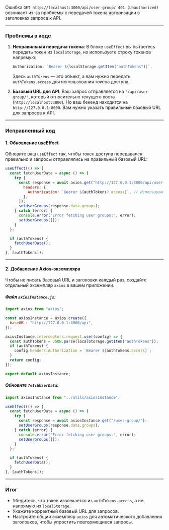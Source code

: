 Ошибка `GET http://localhost:3000/api/user-group/ 401 (Unauthorized)` возникает из-за проблемы с передачей токена авторизации в заголовках запроса к API.

---

### Проблемы в коде
1. **Неправильная передача токена**: В блоке `useEffect` вы пытаетесь передать токен из `localStorage`, но используете строку токенов напрямую:
   ```javascript
   Authorization: `Bearer ${localStorage.getItem("authTokens")}`,
   ```
   Здесь `authTokens` — это объект, а вам нужно передать `authTokens.access` для использования токена доступа.

2. **Базовый URL для API**: Ваш запрос отправляется на `"/api/user-group/"`, который относительно текущего хоста (`http://localhost:3000`). Но ваш бекенд находится на `http://127.0.0.1:8000`. Вам нужно указать правильный базовый URL для запросов к API.

---

### Исправленный код
#### 1. **Обновление useEffect**
Обновите ваш `useEffect` так, чтобы токен доступа передавался правильно и запросы отправлялись на правильный базовый URL:
```javascript
useEffect(() => {
  const fetchUserData = async () => {
    try {
      const response = await axios.get("http://127.0.0.1:8000/api/user-group/", {
        headers: {
          Authorization: `Bearer ${authTokens?.access}`, // Используем access-токен
        },
      });
      setUserGroups(response.data.groups);
    } catch (error) {
      console.error("Error fetching user groups:", error);
      setUserGroups([]);
    }
  };

  if (authTokens) {
    fetchUserData();
  }
}, [authTokens]);
```

---

#### 2. **Добавление Axios-экземпляра**
Чтобы не писать базовый URL и заголовки каждый раз, создайте отдельный экземпляр `axios` в вашем приложении.

##### Файл `axiosInstance.js`:
```javascript
import axios from "axios";

const axiosInstance = axios.create({
  baseURL: "http://127.0.0.1:8000/api",
});

axiosInstance.interceptors.request.use((config) => {
  const authTokens = JSON.parse(localStorage.getItem("authTokens"));
  if (authTokens) {
    config.headers.Authorization = `Bearer ${authTokens.access}`;
  }
  return config;
});

export default axiosInstance;
```

##### Обновите `fetchUserData`:
```javascript
import axiosInstance from "../utils/axiosInstance";

useEffect(() => {
  const fetchUserData = async () => {
    try {
      const response = await axiosInstance.get("/user-group/");
      setUserGroups(response.data.groups);
    } catch (error) {
      console.error("Error fetching user groups:", error);
      setUserGroups([]);
    }
  };

  if (authTokens) {
    fetchUserData();
  }
}, [authTokens]);
```

---

### Итог
- Убедитесь, что токен извлекается из `authTokens.access`, а не напрямую из `localStorage`.
- Укажите корректный базовый URL для запросов.
- Настройте общий экземпляр `axios` для автоматического добавления заголовков, чтобы упростить повторяющиеся запросы.
